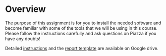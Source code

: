 # Overview

The purpose of this assignment is for you to install the needed software and become familiar with some of the tools that we will be using in this course.  Please follow the instructions carefully and ask questions on Piazza if you have any doubts!

Detailed [instructions](https://drive.google.com/open?id=1EukFmPM-gVZtx5FbmUfWC0BdeP7d0BEVfg1m7UxJ6MY) and the [report template](https://drive.google.com/open?id=1Ewa-woGvqoP3wToT9ut82jXvGhzsJoE4s5upVHJKshc) are available on Google drive.
